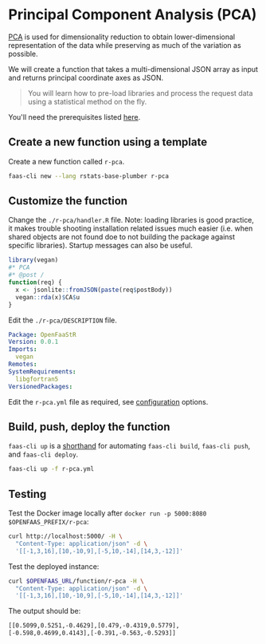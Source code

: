 # Principal Component Analysis (PCA)

[PCA](https://en.wikipedia.org/wiki/Principal_component_analysis) is used for dimensionality reduction to obtain lower-dimensional representation of the data while preserving as much of the variation as possible.

We will create a function that takes a multi-dimensional JSON array as input and returns principal coordinate axes as JSON.

> You will learn how to pre-load libraries and process the request data using a statistical method on the fly.

You'll need the prerequisites listed [here](https://github.com/analythium/openfaas-rstats-templates/tree/master/examples).

## Create a new function using a template

Create a new function called `r-pca`.

```bash
faas-cli new --lang rstats-base-plumber r-pca
```

## Customize the function

Change the `./r-pca/handler.R` file.
Note: loading libraries is good practice, it makes trouble shooting installation related
issues much easier (i.e. when shared objects are not found doe to not building
the package against specific libraries). Startup messages can also be useful.

```R
library(vegan)
#* PCA
#* @post /
function(req) {
  x <- jsonlite::fromJSON(paste(req$postBody))
  vegan::rda(x)$CA$u
}
```

Edit the `./r-pca/DESCRIPTION` file.

```yaml
Package: OpenFaaStR
Version: 0.0.1
Imports:
  vegan
Remotes:
SystemRequirements:
  libgfortran5
VersionedPackages:
```

Edit the `r-pca.yml` file as required, see [configuration](https://docs.openfaas.com/reference/yaml/) options.

## Build, push, deploy the function

`faas-cli up` is a [shorthand](https://docs.openfaas.com/cli/templates/)
for automating `faas-cli build`, `faas-cli push`, and `faas-cli deploy`.

```bash
faas-cli up -f r-pca.yml
```

## Testing

Test the Docker image locally after `docker run -p 5000:8080 $OPENFAAS_PREFIX/r-pca`:

```bash
curl http://localhost:5000/ -H \
  "Content-Type: application/json" -d \
  '[[-1,3,16],[10,-10,9],[-5,10,-14],[14,3,-12]]'
```

Test the deployed instance:

```bash
curl $OPENFAAS_URL/function/r-pca -H \
  "Content-Type: application/json" -d \
  '[[-1,3,16],[10,-10,9],[-5,10,-14],[14,3,-12]]'
```

The output should be:

```bash
[[0.5099,0.5251,-0.4629],[0.479,-0.4319,0.5779], 
[-0.598,0.4699,0.4143],[-0.391,-0.563,-0.5293]]
```
